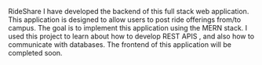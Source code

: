 RideShare
I have developed the backend of this full stack web application. This application is designed to allow users to post ride offerings
from/to campus. The goal is to implement this application using the MERN stack. I used this project to learn about how to develop REST APIS ,
and also how to communicate with databases. The frontend of this application will be completed soon.
